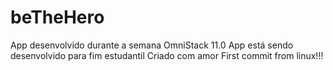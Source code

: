 # beTheHero
App desenvolvido durante a semana OmniStack 11.0
App está sendo desenvolvido para fim estudantil
Criado com amor
First commit from linux!!!